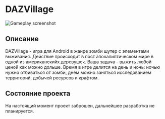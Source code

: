 # DAZVillage
![Gameplay screenshot](https://pasteboard.co/Jvre69C.jpg) 
## Описание
DAZVillage - игра для Android в жанре зомби шутер с элементами выживания. Действие происходит в пост апокалиптическом мире в одной из американскийх деревушек. Ваша задача - выжить любой ценой как можно дольше. Время в игре делится на день и ночь: ночью нужно отбиваться от зомби, днём можно заняться исследованием территорий, добычей ресурсов и крафтом. 

## Состояние проекта
На настоящий момент проект заброшен, дальнейшее разработка не планируется.
